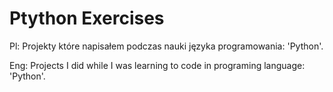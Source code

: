 # Ptython Exercises
Pl:
Projekty które napisałem podczas nauki języka programowania: 'Python'.

Eng: 
Projects I did while I was learning to code in programing language: 'Python'.
